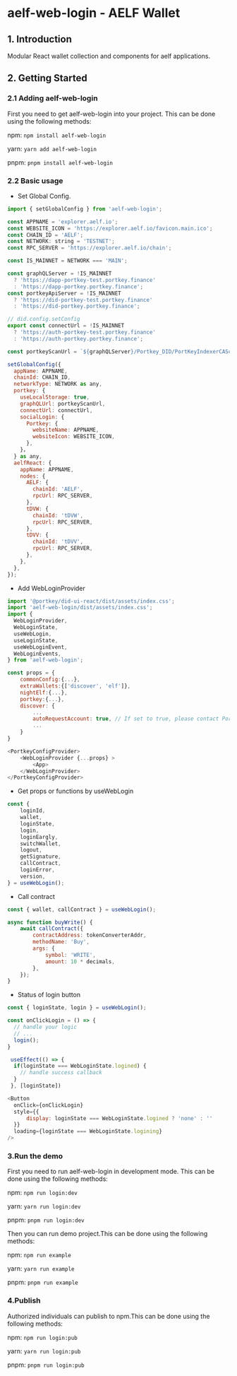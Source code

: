 # aelf-web-login - AELF Wallet

## 1. Introduction

Modular React wallet collection and components for aelf applications.

## 2. Getting Started

### 2.1 Adding aelf-web-login

First you need to get aelf-web-login into your project. This can be done using the following methods:

npm: `npm install aelf-web-login`

yarn: `yarn add aelf-web-login`

pnpm: `pnpm install aelf-web-login`

### 2.2 Basic usage

- Set Global Config.

```javascript
import { setGlobalConfig } from 'aelf-web-login';

const APPNAME = 'explorer.aelf.io';
const WEBSITE_ICON = 'https://explorer.aelf.io/favicon.main.ico';
const CHAIN_ID = 'AELF';
const NETWORK: string = 'TESTNET';
const RPC_SERVER = 'https://explorer.aelf.io/chain';

const IS_MAINNET = NETWORK === 'MAIN';

const graphQLServer = !IS_MAINNET
  ? 'https://dapp-portkey-test.portkey.finance'
  : 'https://dapp-portkey.portkey.finance';
const portkeyApiServer = !IS_MAINNET
  ? 'https://did-portkey-test.portkey.finance'
  : 'https://did-portkey.portkey.finance';

// did.config.setConfig
export const connectUrl = !IS_MAINNET
  ? 'https://auth-portkey-test.portkey.finance'
  : 'https://auth-portkey.portkey.finance';

const portkeyScanUrl = `${graphQLServer}/Portkey_DID/PortKeyIndexerCASchema/graphql`;

setGlobalConfig({
  appName: APPNAME,
  chainId: CHAIN_ID,
  networkType: NETWORK as any,
  portkey: {
    useLocalStorage: true,
    graphQLUrl: portkeyScanUrl,
    connectUrl: connectUrl,
    socialLogin: {
      Portkey: {
        websiteName: APPNAME,
        websiteIcon: WEBSITE_ICON,
      },
    }，
  } as any,
  aelfReact: {
    appName: APPNAME,
    nodes: {
      AELF: {
        chainId: 'AELF',
        rpcUrl: RPC_SERVER,
      },
      tDVW: {
        chainId: 'tDVW',
        rpcUrl: RPC_SERVER,
      },
      tDVV: {
        chainId: 'tDVV',
        rpcUrl: RPC_SERVER,
      },
    },
  },
});
```

- Add WebLoginProvider

```javascript
import '@portkey/did-ui-react/dist/assets/index.css';
import 'aelf-web-login/dist/assets/index.css';
import {
  WebLoginProvider,
  WebLoginState,
  useWebLogin,
  useLoginState,
  useWebLoginEvent,
  WebLoginEvents,
} from 'aelf-web-login';

const props = {
	commonConfig:{...},
	extraWallets:{['discover', 'elf']},
	nightElf:{...},
	portkey:{...},
	discover: {
		...
		autoRequestAccount: true, // If set to true, please contact Portkey to add whitelist @Rachel Wei
		...
	}
}

<PortkeyConfigProvider>
    <WebLoginProvider {...props} >
        <App>
    </WebLoginProvider>
</PortkeyConfigProvider>
```

- Get props or functions by useWebLogin

```javascript
const {
	loginId,
	wallet,
	loginState,
	login,
	loginEargly,
	switchWallet,
	logout,
	getSignature,
	callContract,
	loginError,
	version,
} = useWebLogin();
```

- Call contract

```javascript
const { wallet, callContract } = useWebLogin();

async function buyWrite() {
	await callContract({
		contractAddress: tokenConverterAddr,
		methodName: 'Buy',
		args: {
			symbol: 'WRITE',
			amount: 10 * decimals,
		},
	});
}
```

- Status of login button

```javascript
const { loginState, login } = useWebLogin();

const onClickLogin = () => {
  // handle your logic
  // ...
  login();
}

 useEffect(() => {
  if(loginState === WebLoginState.logined) {
    // handle success callback
  }
 }, [loginState])

<Button
  onClick={onClickLogin}
  style={{
      display: loginState === WebLoginState.logined ? 'none' : ''
  }}
  loading={loginState === WebLoginState.logining}
/>
```

### 3.Run the demo

First you need to run aelf-web-login in development mode. This can be done using the following methods:

npm: `npm run login:dev`

yarn: `yarn run login:dev`

pnpm: `pnpm run login:dev`

Then you can run demo project.This can be done using the following methods:

npm: `npm run example`

yarn: `yarn run example`

pnpm: `pnpm run example`

### 4.Publish

Authorized individuals can publish to npm.This can be done using the following methods:

npm: `npm run login:pub`

yarn: `yarn run login:pub`

pnpm: `pnpm run login:pub`
